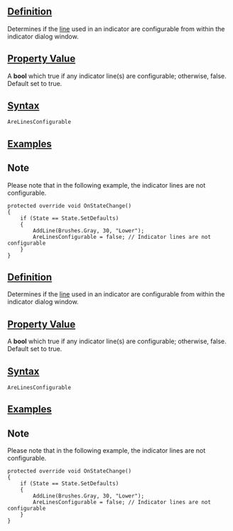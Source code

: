 ## [Definition](https://developer.ninjatrader.com/docs/desktop/arelinesconfigurable\#definition)

Determines if the [line](https://developer.ninjatrader.com/docs/desktop/addline) used in an indicator are configurable from within the indicator dialog window.

## [Property Value](https://developer.ninjatrader.com/docs/desktop/arelinesconfigurable\#property-value)

A **bool** which true if any indicator line(s) are configurable; otherwise, false. Default set to true.

## [Syntax](https://developer.ninjatrader.com/docs/desktop/arelinesconfigurable\#syntax)

`AreLinesConfigurable`

## [Examples](https://developer.ninjatrader.com/docs/desktop/arelinesconfigurable\#examples)

## Note

Please note that in the following example, the indicator lines are not configurable.

```jsx-150469391 csharp
protected override void OnStateChange()
{
    if (State == State.SetDefaults)
    {
        AddLine(Brushes.Gray, 30, "Lower");
        AreLinesConfigurable = false; // Indicator lines are not configurable
    }
}

```

## [Definition](https://developer.ninjatrader.com/docs/desktop/arelinesconfigurable\#definition)

Determines if the [line](https://developer.ninjatrader.com/docs/desktop/addline) used in an indicator are configurable from within the indicator dialog window.

## [Property Value](https://developer.ninjatrader.com/docs/desktop/arelinesconfigurable\#property-value)

A **bool** which true if any indicator line(s) are configurable; otherwise, false. Default set to true.

## [Syntax](https://developer.ninjatrader.com/docs/desktop/arelinesconfigurable\#syntax)

`AreLinesConfigurable`

## [Examples](https://developer.ninjatrader.com/docs/desktop/arelinesconfigurable\#examples)

## Note

Please note that in the following example, the indicator lines are not configurable.

```jsx-150469391 csharp
protected override void OnStateChange()
{
    if (State == State.SetDefaults)
    {
        AddLine(Brushes.Gray, 30, "Lower");
        AreLinesConfigurable = false; // Indicator lines are not configurable
    }
}

```